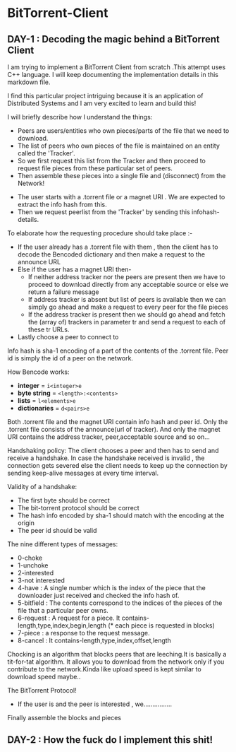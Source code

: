 # BitTorrent-Client

## DAY-1 : Decoding the magic behind a BitTorrent Client
<p>
I am trying to implement a BitTorrent Client from scratch .This attempt uses C++ language. I will keep 
documenting the implementation details in this markdown file.
</p>

<p>
I find this particular project intriguing because it is an application of Distributed Systems and I am very excited to learn and build this!
</p>

<p>
I will briefly describe how I understand the things:
</p>

<ul>
<li>Peers are users/entities who own pieces/parts of the file that we need to download.</li>
<li>The list of peers who own pieces of the file is maintained on an entity called the 'Tracker'.</li>
<li>So we first request this list from the Tracker and then proceed to request file pieces from these particular set of peers.</li>
<li>Then assemble these pieces into a single file and (disconnect) from the Network!</li>
</ul>

<ul>
<li>The user starts with a .torrent file or a magnet URI . We are expected to extract the info hash from this.</li>
<li>Then we request peerlist from the 'Tracker' by sending this infohash-details.</li>
</ul>

To elaborate how the requesting procedure should take place :-
<ul>
<li>If the user already has a .torrent file with them , then the client has to decode the Bencoded dictionary and then make a request to the announce URL</li>
<li>Else if the user has a magnet URI then-
<ul>
<li>If neither address tracker nor the peers are present then we have to proceed to download directly from any acceptable source or else we return a failure message</li>
<li>If address tracker is absent but list of peers is available then we can simply go ahead and make a request to every peer for the file pieces</li>
<li>If the address tracker is present then we should go ahead and fetch the (array of) trackers in parameter tr and send a request to each of these tr URLs.</li>
</ul>
</li>
<li>Lastly choose a peer to connect to</li>
</ul>

<p>
Info hash is sha-1 encoding of a part of the contents of the .torrent file.
Peer id is simply the id of a peer on the network.
</p>

<p>
How Bencode works:
<ul>
  <li><b>integer</b> = <code>i&lt;integer&gt;e</code></li>
  <li><b>byte string</b> = <code>&lt;length&gt;:&lt;contents&gt;</code></li>
  <li><b>lists</b> = <code>l&lt;elements&gt;e</code></li>
  <li><b>dictionaries</b> = <code>d&lt;pairs&gt;e</code></li>
</ul>

</p>

<p>
Both .torrent file and the magnet URI contain info hash and peer id. Only the .torrent file consists of the announce(url of tracker). And only the magnet URI contains the address tracker, peer,acceptable source and so on...
</p>

<p>
Handshaking policy:
The client chooses a peer and then has to send and receive a handshake.
In case the handshake received is invalid , the connection gets severed else the client needs to keep up the connection by sending keep-alive messages at every time interval.
</p>

<p>
Validity of a handshake:
<ul>
<li>The first byte should be correct</li>
<li>The bit-torrent protocol should be correct</li>
<li>The hash info encoded by sha-1 should match with the encoding at the origin</li>
<li>The peer id should be valid</li>
</ul>
</p>

<p>
The nine different types of messages:
<ul>
<li>0-choke</li>
<li>1-unchoke</li>
<li>2-interested</li>
<li>3-not interested</li>
<li>4-have : A single number which is the index of the piece that the downloader just received and checked the info hash of.</li>
<li>5-bitfield : The contents correspond to the indices of the pieces of the file that a particular peer owns.</li>
<li>6-request : A request for a piece. It contains-length,type,index,begin,length (* each piece is requested in blocks)</li>
<li>7-piece : a response to the request message.</li>
<li>8-cancel : It contains-length,type,index,offset,length</li>
</ul>
</p>

<p>Chocking is an algorithm that blocks peers that are leeching.It is basically a tit-for-tat algorithm. It allows you to download from the network only if you contribute to the network.Kinda like upload speed is kept similar to download speed maybe..
</p>

<p>
The BitTorrent Protocol!

<ul>
<li>If the user is  and the peer is interested , we................ </li>
</ul>
</p>

<p>Finally assemble the blocks and pieces</p>

## DAY-2 : How the fuck do I implement this shit!